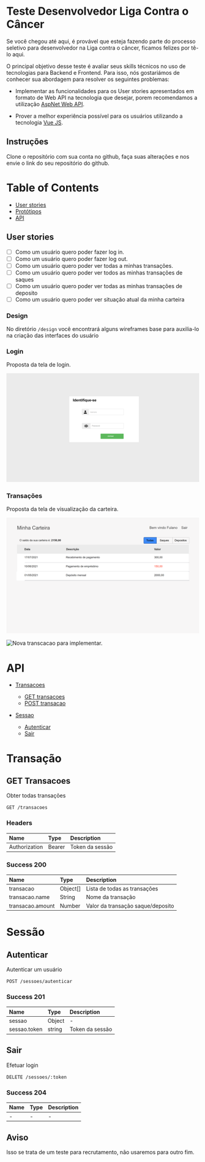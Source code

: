 
# Teste Desenvolvedor Liga Contra o Câncer

Se você chegou até aqui, é provável que esteja fazendo parte do processo seletivo para desenvolvedor na Liga contra o câncer, ficamos felizes por tê-lo aqui.

O principal objetivo desse teste é avaliar seus skills técnicos no uso de tecnologias para Backend e Frontend. 
Para isso, nós gostariámos de conhecer sua abordagem para resolver os seguintes problemas:

- Implementar as funcionalidades para os User stories apresentados em formato de Web API na tecnologia que desejar, porem recomendamos a utilização [AspNet Web API](https://docs.microsoft.com/en-us/aspnet/core/tutorials/first-web-api?view=aspnetcore-5.0&tabs=visual-studio).

- Prover a melhor experiência possível para os usuários utilizando a tecnologia [Vue JS](https://vuejs.org/v2/guide/). 

## Instruções

Clone o repositório com sua conta no github, faça suas alterações e nos envie o link do seu repositório do github. 

# Table of Contents
- [User stories](#user-stories)
- [Protótipos](#design)
- [API](#api)

## User stories

- [ ] Como um usuário quero poder fazer log in.
- [ ] Como um usuário quero poder fazer log out.
- [ ] Como um usuário quero poder ver todas a minhas transações.
- [ ] Como um usuário quero poder ver todos as minhas transações de saques 
- [ ] Como um usuário quero poder ver todas as minhas transações de deposito 
- [ ] Como um usuário quero poder ver situação atual da minha carteira

### Design

No diretório `/design` você encontrará alguns wireframes base para auxilia-lo na criação das interfaces do usuário

### Login 

Proposta da tela de login.

![Login](./design/login.png?raw=true)

### Transações

Proposta da tela de visualização da carteira.

![Transacoes](./design/transacoes.png?raw=true)

![Nova transcacao]() para implementar.

# API

- [Transacoes](#transacoes)
	- [GET transacoes](#get-transacoes)
	- [POST transacao](#post-transacao)

- [Sessao](#sessoes)
	- [Autenticar](#autenticar)
	- [Sair](#sair)

# Transação

## GET Transacoes

Obter todas transações

	GET /transacoes

### Headers

| Name          | Type   | Description     |
| :------------ | :----- | :-------------- |
| Authorization | Bearer | Token da sessão |


### Success 200

| Name             | Type     | Description                       |
| :--------------- | :------- | :-------------------------------- |
| transacao        | Object[] | Lista de todas as transações      |
| transacao.name   | String   | Nome da transação                 |
| transacao.amount | Number   | Valor da transação saque/deposito |


# Sessão

## Autenticar

Autenticar um usuário

	POST /sessoes/autenticar

### Success 201

| Name         | Type   | Description     |
| :----------- | :----- | :-------------- |
| sessao       | Object | -               |
| sessao.token | string | Token da sessão |

## Sair

Efetuar login

	DELETE /sessoes/:token

### Success 204

| Name | Type | Description |
| :--- | :--- | :---------- |
| -    | -    | -           |

## Aviso

Isso se trata de um teste para recrutamento, não usaremos para outro fim.
